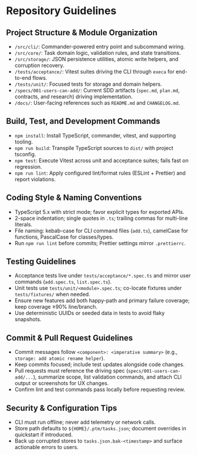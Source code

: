 # Repository Guidelines

## Project Structure & Module Organization
- `/src/cli/`: Commander-powered entry point and subcommand wiring.
- `/src/core/`: Task domain logic, validation rules, and state transitions.
- `/src/storage/`: JSON persistence utilities, atomic write helpers, and corruption recovery.
- `/tests/acceptance/`: Vitest suites driving the CLI through `execa` for end-to-end flows.
- `/tests/unit/`: Focused tests for storage and domain helpers.
- `/specs/001-users-can-add/`: Current SDD artifacts (`spec.md`, `plan.md`, contracts, and research) driving implementation.
- `/docs/`: User-facing references such as `README.md` and `CHANGELOG.md`.

## Build, Test, and Development Commands
- `npm install`: Install TypeScript, commander, vitest, and supporting tooling.
- `npm run build`: Transpile TypeScript sources to `dist/` with project tsconfig.
- `npm test`: Execute Vitest across unit and acceptance suites; fails fast on regression.
- `npm run lint`: Apply configured lint/format rules (ESLint + Prettier) and report violations.

## Coding Style & Naming Conventions
- TypeScript 5.x with strict mode; favor explicit types for exported APIs.
- 2-space indentation; single quotes in `.ts`; trailing commas for multi-line literals.
- File naming: kebab-case for CLI command files (`add.ts`), camelCase for functions, PascalCase for classes/types.
- Run `npm run lint` before commits; Prettier settings mirror `.prettierrc`.

## Testing Guidelines
- Acceptance tests live under `tests/acceptance/*.spec.ts` and mirror user commands (`add.spec.ts`, `list.spec.ts`).
- Unit tests use `tests/unit/<module>.spec.ts`; co-locate fixtures under `tests/fixtures/` when needed.
- Ensure new features add both happy-path and primary failure coverage; keep coverage ≥90% line/branch.
- Use deterministic UUIDs or seeded data in tests to avoid flaky snapshots.

## Commit & Pull Request Guidelines
- Commit messages follow `<component>: <imperative summary>` (e.g., `storage: add atomic rename helper`).
- Keep commits focused; include test updates alongside code changes.
- Pull requests must reference the driving spec (`specs/001-users-can-add/...`), summarize scope, list validation commands, and attach CLI output or screenshots for UX changes.
- Confirm lint and test commands pass locally before requesting review.

## Security & Configuration Tips
- CLI must run offline; never add telemetry or network calls.
- Store path defaults to `${HOME}/.ptm/tasks.json`; document overrides in quickstart if introduced.
- Back up corrupted stores to `tasks.json.bak-<timestamp>` and surface actionable errors to users.
